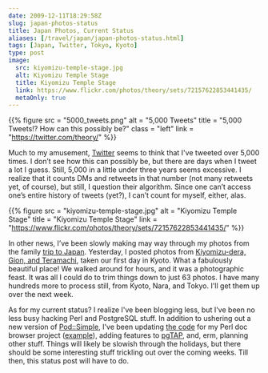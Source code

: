 ```yaml
--- 
date: 2009-12-11T18:29:58Z
slug: japan-photos-status
title: Japan Photos, Current Status
aliases: [/travel/japan/japan-photos-status.html]
tags: [Japan, Twitter, Tokyo, Kyoto]
type: post
image:
  src: kiyomizu-temple-stage.jpg
  alt: Kiyomizu Temple Stage
  title: Kiyomizu Temple Stage
  link: https://www.flickr.com/photos/theory/sets/72157622853441435/
  metaOnly: true
---
```


{{% figure
  src   = "5000_tweets.png"
  alt   = "5,000 Tweets"
  title = "5,000 Tweets!? How can this possibly be?"
  class = "left"
  link  = "https://twitter.com/theory/"
%}}

Much to my amusement, [Twitter] seems to think that I've tweeted over 5,000
times. I don’t see how this can possibly be, but there are days when I tweet a
lot I guess. Still, 5,000 in a little under three years seems excessive. I
realize that it counts DMs and retweets in that number (not many retweets yet,
of course), but still, I question their algorithm. Since one can’t access one’s
entire history of tweets (yet?), I can’t count for myself, either, alas.

{{% figure
  src   = "kiyomizu-temple-stage.jpg"
  alt   = "Kiyomizu Temple Stage"
  title = "Kiyomizu Temple Stage"
  link  = "https://www.flickr.com/photos/theory/sets/72157622853441435/"
%}}

In other news, I’ve been slowly making may way through my photos from the family
[trip to Japan]. Yesterday, I posted photos from [Kiyomizu-dera, Gion, and
Teramachi], taken our first day in Kyoto. What a fabulously beautiful place! We
walked around for hours, and it was a photographic feast. It was all I could do
to trim things down to just 63 photos. I have many hundreds more to process
still, from Kyoto, Nara, and Tokyo. I'll get them up over the next week.

As for my current status? I realize I've been blogging less, but I've been no
less busy hacking Perl and PostgreSQL stuff. In addition to ushering out a new
version of [Pod::Simple], I've been updating [the code] for my Perl doc browser
project ([example]), adding features to [pgTAP], and, erm, planning other stuff.
Things will likely be slowish through the holidays, but there should be some
interesting stuff trickling out over the coming weeks. Till then, this status
post will have to do.

  [Twitter]: https://twitter.com/theory/ "Follow me on Twitter!"
  [trip to Japan]: https://www.flickr.com/photos/theory/collections/72157622739532091/
    "Photos from Tokyo and Kyoto"
  [Kiyomizu-dera, Gion, and Teramachi]: https://www.flickr.com/photos/theory/sets/72157622853441435/
  [Pod::Simple]: https://metacpan.org/dist/Pod-Simple "Pod::Simple on CPAN"
  [the code]: http://github.com/theory/pod-site "Pod::Site on GitHub"
  [example]: http://www.bricolagecms.org/docs/current/api
    "Bricolage Documentation Browser"
  [pgTAP]: https://pgtap.org
